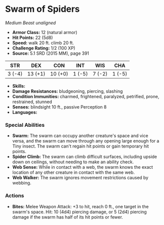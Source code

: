 # Swarm of Spiders

*Medium* *Beast* *unaligned*

- **Armor Class:** 12 (natural armor)
- **Hit Points:** 22 (5d8)
- **Speed:** walk 20 ft. climb 20 ft.
- **Challenge Rating:** 1/2 (100 XP)
- **Source:** 5.1 SRD (2015 MM), page 391

| STR | DEX | CON | INT | WIS | CHA |
| --- | --- | --- | --- | --- | --- |
| 3 (-4) | 13 (+1) | 10 (+0) | 1 (-5) | 7 (-2) | 1 (-5) |

- **Skills:** 
- **Damage Resistances:** bludgeoning, piercing, slashing
- **Condition Immunities:** charmed, frightened, paralyzed, petrified, prone, restrained, stunned
- **Senses:** blindsight 10 ft., passive Perception 8
- **Languages:** 

### Special Abilities

- **Swarm:** The swarm can occupy another creature's space and vice versa, and the swarm can move through any opening large enough for a Tiny insect. The swarm can't regain hit points or gain temporary hit points.
- **Spider Climb:** The swarm can climb difficult surfaces, including upside down on ceilings, without needing to make an ability check.
- **Web Sense:** While in contact with a web, the swarm knows the exact location of any other creature in contact with the same web.
- **Web Walker:** The swarm ignores movement restrictions caused by webbing.

### Actions

- **Bites:** Melee Weapon Attack: +3 to hit, reach 0 ft., one target in the swarm's space. Hit: 10 (4d4) piercing damage, or 5 (2d4) piercing damage if the swarm has half of its hit points or fewer.


